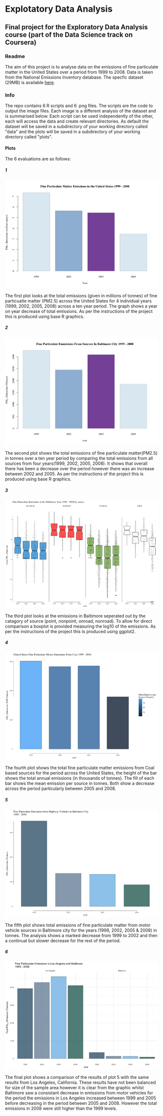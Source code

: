 # Explotatory Data Analysis
## Final project for the Exploratory Data Analysis course (part of the Data Science track on Coursera)
### Readme
The aim of this project is to analyse data on the emissions of fine particulate matter in the United States over a period from 1999 to 2008. Data is taken from the National Emissions Inventory database.  The specfic dataset (29MB) is available [here](https://d396qusza40orc.cloudfront.net/exdata%2Fdata%2FNEI_data.zip).

### Info
The repo contains 6 R scripts and 6 .png files.  The scripts are the code to output the image files.  Each image is a different analysis of the dataset and is summarised below.  Each script can be used independently of the other, each will access the data and create relevant directories.  As default the dataset will be saved in a subdirectory of your working directory called "data" and the plots will be saved in a subdirectory of your working directory called "plots".

#### Plots
The 6 evaluations are as follows:

##### 1
![](https://github.com/afox226293/exploratory_analysis_2/blob/master/plot1.png)

The first plot looks at the total emissions (given in millions of tonnes) of fine particualte matter (PM2.5) across the United States for 4 individual years (1999, 2002, 2005, 2008) across a ten year period.  The graph shows a year on year decrease of total emissions.  As per the instructions of the project this is produced using base R graphics.

##### 2
![](https://github.com/afox226293/exploratory_analysis_2/blob/master/plot2.png)

The second plot shows the total emissions of fine particulate matter(PM2.5) in tonnes over a ten year period by comparing the total emissions from all sources from four years(1999, 2002, 2005, 2008). It shows that overall there has been a decrease over the period however there was an increase between 2002 and 2005.  As per the instructions of the project this is produced using base R graphics.

##### 3
![](https://github.com/afox226293/exploratory_analysis_2/blob/master/plot3.png)

The third plot looks at the emissions in Baltimore seperated out by the catagory of source (point, nonpoint, onroad, nonroad).  To allow for direct comparison a boxplot is provided measuring the log10 of the emissions.  As per the instructions of the project this is produced using ggplot2.

##### 4
![](https://github.com/afox226293/exploratory_analysis_2/blob/master/plot4.png)

The fourth plot shows the total fine particulate matter emissions from Coal based sources for the period across the United States, the height of the bar shows the total annual emissions (in thousands of tonnes). The fill of each bar shows the mean emission per source in tonnes.  Both show a decrease across the period particularly between 2005 and 2008.

##### 5
![](https://github.com/afox226293/exploratory_analysis_2/blob/master/plot5.png)

The fifth plot shows total emissions of fine particulate matter from motor vehicle sources in Baltimore city for the years (1999, 2002, 2005 & 2008) in tonnes.  The analysis shows a marked decrease from 1999 to 2002 and then a continual but slower decrease for the rest of the period.

##### 6
![](https://github.com/afox226293/exploratory_analysis_2/blob/master/plot6.png)

The final plot shows a comparison of the results of plot 5 with the same results from Los Angeles, California.  These results have not been balanced for size of the sample area however it is clear from the graphic whilst Baltimore saw a consistant decrease in emissions from motor vehicles for the period the emissions in Los Angeles increased between 1999 and 2005 before decreasing in the period between 2005 and 2008. However the total emissions in 2008 were still higher than the 1999 levels.